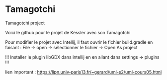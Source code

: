 # Tamagotchi

Tamagotchi project

Voici le github pour le projet de Kessler avec son Tamagotchi

Pour modifier le projet avec Intellij, il faut ouvrir le fichier build.gradle en faisant :
File -> open -> sélectionner le fichier -> Open As project

!!! Installer le plugin libGDX dans intellij en en allant dans settings -> plugins !!!

lien important :
https://lipn.univ-paris13.fr/~gerard/uml-s2/uml-cours05.html

